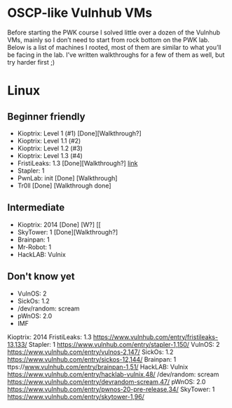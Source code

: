# OSCP-like Vulnhub VMs
Before starting the PWK course I solved little over a dozen of the Vulnhub VMs, mainly so I don’t need to start from rock bottom on the PWK lab. Below is a list of machines I rooted, most of them are similar to what you’ll be facing in the lab. I’ve written walkthroughs for a few of them as well, but try harder first ;)

# Linux
## Beginner friendly
+ Kioptrix: Level 1 (#1) [Done][Walkthrough?]
+ Kioptrix: Level 1.1 (#2)
+ Kioptrix: Level 1.2 (#3)
+ Kioptrix: Level 1.3 (#4)
+ FristiLeaks: 1.3 [Done][Walkthrough?] [link](https://www.vulnhub.com/entry/fristileaks-13,133/)
+ Stapler: 1
+ PwnLab: init [Done] [Walkthrough]
+ Tr0ll [Done] [Walkthrough done]
## Intermediate
+ Kioptrix: 2014 [Done] [W?] [[
+ SkyTower: 1 [Done][Walkthrough?]
+ Brainpan: 1
+ Mr-Robot: 1
+ HackLAB: Vulnix
## Don't know yet
+ VulnOS: 2
+ SickOs: 1.2
+ /dev/random: scream
+ pWnOS: 2.0
+ IMF

Kioptrix: 2014 
FristiLeaks: 1.3 https://www.vulnhub.com/entry/fristileaks-13,133/
Stapler: 1 https://www.vulnhub.com/entry/stapler-1,150/
VulnOS: 2 https://www.vulnhub.com/entry/vulnos-2,147/
SickOs: 1.2 https://www.vulnhub.com/entry/sickos-12,144/
Brainpan: 1 ttps://www.vulnhub.com/entry/brainpan-1,51/
HackLAB: Vulnix https://www.vulnhub.com/entry/hacklab-vulnix,48/
/dev/random: scream https://www.vulnhub.com/entry/devrandom-scream,47/ 
pWnOS: 2.0 https://www.vulnhub.com/entry/pwnos-20-pre-release,34/
SkyTower: 1 https://www.vulnhub.com/entry/skytower-1,96/
